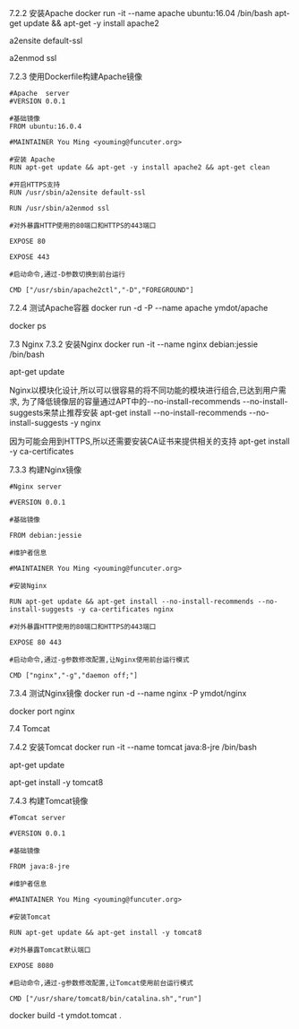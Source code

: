 7.2.2 安装Apache
docker run -it --name apache ubuntu:16.04 /bin/bash
apt-get update && apt-get -y install apache2

a2ensite default-ssl

a2enmod ssl


7.2.3
使用Dockerfile构建Apache镜像
```
#Apache  server
#VERSION 0.0.1

#基础镜像
FROM ubuntu:16.0.4

#MAINTAINER You Ming <youming@funcuter.org>

#安装 Apache
RUN apt-get update && apt-get -y install apache2 && apt-get clean

#开启HTTPS支持
RUN /usr/sbin/a2ensite default-ssl

RUN /usr/sbin/a2enmod ssl

#对外暴露HTTP使用的80端口和HTTPS的443端口

EXPOSE 80

EXPOSE 443

#启动命令,通过-D参数切换到前台运行

CMD ["/usr/sbin/apache2ctl","-D","FOREGROUND"]
```

7.2.4
测试Apache容器
docker run -d -P --name apache ymdot/apache

docker ps

7.3
Nginx
7.3.2
安装Nginx
docker run -it --name nginx debian:jessie /bin/bash

apt-get update


Nginx以模块化设计,所以可以很容易的将不同功能的模块进行组合,已达到用户需求,
为了降低镜像层的容量通过APT中的--no-install-recommends --no-install-suggests来禁止推荐安装
apt-get install --no-install-recommends --no-install-suggests -y nginx


因为可能会用到HTTPS,所以还需要安装CA证书来提供相关的支持
apt-get install -y ca-certificates


7.3.3
构建Nginx镜像
```
#Nginx server

#VERSION 0.0.1

#基础镜像

FROM debian:jessie

#维护者信息

#MAINTAINER You Ming <youming@funcuter.org>

#安装Nginx

RUN apt-get update && apt-get install --no-install-recommends --no-install-suggests -y ca-certificates nginx

#对外暴露HTTP使用的80端口和HTTPS的443端口

EXPOSE 80 443

#启动命令,通过-g参数修改配置,让Nginx使用前台运行模式

CMD ["nginx","-g","daemon off;"]
```

7.3.4
测试Nginx镜像
docker run -d --name nginx -P ymdot/nginx

docker port nginx

7.4
Tomcat

7.4.2
安装Tomcat
docker run -it --name tomcat java:8-jre /bin/bash

apt-get update

apt-get install -y tomcat8

7.4.3
构建Tomcat镜像

```
#Tomcat server

#VERSION 0.0.1

#基础镜像

FROM java:8-jre

#维护者信息

#MAINTAINER You Ming <youming@funcuter.org>

#安装Tomcat

RUN apt-get update && apt-get install -y tomcat8

#对外暴露Tomcat默认端口

EXPOSE 8080

#启动命令,通过-g参数修改配置,让Tomcat使用前台运行模式

CMD ["/usr/share/tomcat8/bin/catalina.sh","run"]
```
docker build -t ymdot.tomcat .























